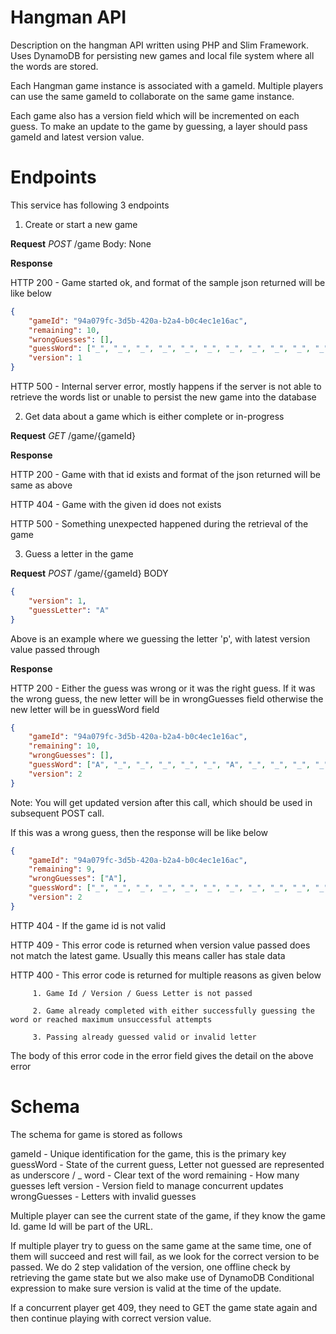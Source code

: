 # Hangman API

Description on the hangman API written using PHP and Slim Framework. Uses DynamoDB for persisting new games and local file system where all the words are stored.

Each Hangman game instance is associated with a gameId. Multiple players can use the same gameId to collaborate on the same game instance.

Each game also has a version field which will be incremented on each guess. To make an update to the game by guessing, a layer should pass gameId and latest version value.

# Endpoints

This service has following 3 endpoints

 1. Create or start a new game

**Request**
*POST* /game
Body: None

**Response**

HTTP 200 - Game started ok, and format of the sample json returned will be like below
```json
{
    "gameId": "94a079fc-3d5b-420a-b2a4-b0c4ec1e16ac",
    "remaining": 10,
    "wrongGuesses": [],
    "guessWord": ["_", "_", "_", "_", "_", "_", "_", "_", "_", "_", "_"],
    "version": 1
}
```

HTTP 500 - Internal server error, mostly happens if the server is not able to retrieve the words list or unable to persist the new game into the database

 2. Get data about a game which is either complete or in-progress

**Request**
*GET* /game/{gameId}

**Response**

 HTTP 200 - Game with that id exists and format of the json returned will be same as above
 
 HTTP 404 - Game with the given id does not exists
 
 HTTP 500 - Something unexpected happened during the retrieval of the game

 3. Guess a letter in the game

**Request**
*POST* /game/{gameId}
BODY
```json
{
    "version": 1,
    "guessLetter": "A"
}
```
Above is an example where we guessing the letter 'p', with latest version value passed through

**Response**

HTTP 200 - Either the guess was wrong or it was the right guess. If it was the wrong guess, the new letter will be in wrongGuesses field otherwise the new letter will be in guessWord field
```json
{
    "gameId": "94a079fc-3d5b-420a-b2a4-b0c4ec1e16ac",
    "remaining": 10,
    "wrongGuesses": [],
    "guessWord": ["A", "_", "_", "_", "_", "_", "A", "_", "_", "_", "_"],
    "version": 2
}
```
Note: You will get updated version after this call, which should be used in subsequent POST call.

If this was a wrong guess, then the response will be like below
```json
{
    "gameId": "94a079fc-3d5b-420a-b2a4-b0c4ec1e16ac",
    "remaining": 9,
    "wrongGuesses": ["A"],
    "guessWord": ["_", "_", "_", "_", "_", "_", "_", "_", "_", "_", "_"],
    "version": 2
}
```
HTTP 404 - If the game id is not valid

HTTP 409 - This error code is returned when version value passed does not match the latest game. Usually this means caller has stale data

HTTP 400 - This error code is returned for multiple reasons as given below

		 1. Game Id / Version / Guess Letter is not passed
		 
		 2. Game already completed with either successfully guessing the word or reached maximum unsuccessful attempts
		 
		 3. Passing already guessed valid or invalid letter 
		 
The body of this error code in the error field gives the detail on the above error

# Schema

The schema for game is stored as follows

gameId - Unique identification for the game, this is the primary key
guessWord - State of the current guess, Letter not guessed are represented as underscore / _
word - Clear text of the word
remaining - How many guesses left
version - Version field to manage concurrent updates
wrongGuesses - Letters with invalid guesses

Multiple player can see the current state of the game, if they know the game Id. game Id will be part of the URL.

If multiple player try to guess on the same game at the same time, one of them will succeed and rest will fail, as we look for the correct version to be passed. We do 2 step validation of the version, one offline check by retrieving the game state but we also make use of DynamoDB Conditional expression to make sure version is valid at the time of the update.

If a concurrent player get 409, they need to GET the game state again and then continue playing with correct version value.
